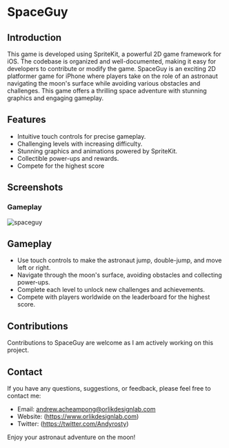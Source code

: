 # SpaceGuy


## Introduction
This game is developed using SpriteKit, a powerful 2D game framework for iOS. The codebase is organized and well-documented, making it easy for developers to contribute or modify the game. 
SpaceGuy is an exciting 2D platformer game for iPhone where players take on the role of an astronaut navigating the moon's surface while avoiding various obstacles and challenges. 
This game offers a thrilling space adventure with stunning graphics and engaging gameplay.

## Features
- Intuitive touch controls for precise gameplay.
- Challenging levels with increasing difficulty.
- Stunning graphics and animations powered by SpriteKit.
- Collectible power-ups and rewards.
- Compete for the highest score

## Screenshots

### Gameplay
![spaceguy](https://github.com/andyrosty/SpaceGuy/assets/16139474/a2031fd1-b76a-450e-9515-c2b06a0040f5)




## Gameplay
- Use touch controls to make the astronaut jump, double-jump, and move left or right.
- Navigate through the moon's surface, avoiding obstacles and collecting power-ups.
- Complete each level to unlock new challenges and achievements.
- Compete with players worldwide on the leaderboard for the highest score.


## Contributions
Contributions to SpaceGuy are welcome as I am actively working on this project.

## Contact
If you have any questions, suggestions, or feedback, please feel free to contact me:

- Email: andrew.acheampong@orlikdesignlab.com
- Website: (https://www.orlikdesignlab.com)
- Twitter: (https://twitter.com/Andyrosty)

Enjoy your astronaut adventure on the moon!
